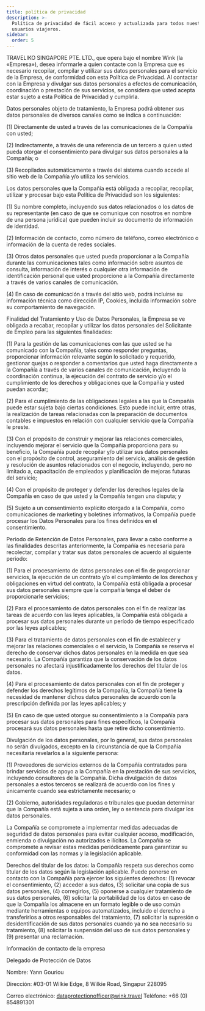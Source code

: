 ```yaml
---
title: política de privacidad
description: >-
  Política de privacidad de fácil acceso y actualizada para todos nuestros
  usuarios viajeros.
sidebar:
  order: 5
---
```

TRAVELIKO SINGAPORE PTE. LTD., que opera bajo el nombre Wink (la «Empresa»), desea informarle a quien contacte con la Empresa que es necesario recopilar, compilar y utilizar sus datos personales para el servicio de la Empresa, de conformidad con esta Política de Privacidad. Al contactar con la Empresa y divulgar sus datos personales a efectos de comunicación, coordinación o prestación de sus servicios, se considera que usted acepta estar sujeto a esta Política de Privacidad y cumplirla.

Datos personales objeto de tratamiento, la Empresa podrá obtener sus datos personales de diversos canales como se indica a continuación:

(1) Directamente de usted a través de las comunicaciones de la Compañía con usted;

(2) Indirectamente, a través de una referencia de un tercero a quien usted pueda otorgar el consentimiento para divulgar sus datos personales a la Compañía; o

(3) Recopilados automáticamente a través del sistema cuando accede al sitio web de la Compañía y/o utiliza los servicios.

Los datos personales que la Compañía está obligada a recopilar, recopilar, utilizar y procesar bajo esta Política de Privacidad son los siguientes:

(1) Su nombre completo, incluyendo sus datos relacionados o los datos de su representante (en caso de que se comunique con nosotros en nombre de una persona jurídica) que pueden incluir su documento de información de identidad.

(2) Información de contacto, como número de teléfono, correo electrónico o información de la cuenta de redes sociales.

(3) Otros datos personales que usted pueda proporcionar a la Compañía durante las comunicaciones tales como información sobre asuntos de consulta, información de interés o cualquier otra información de identificación personal que usted proporcione a la Compañía directamente a través de varios canales de comunicación.

(4) En caso de comunicación a través del sitio web, podrá incluirse su información técnica como dirección IP, Cookies, incluida información sobre su comportamiento de navegación.

Finalidad del Tratamiento y Uso de Datos Personales, la Empresa se ve obligada a recabar, recopilar y utilizar los datos personales del Solicitante de Empleo para las siguientes finalidades:

(1) Para la gestión de las comunicaciones con las que usted se ha comunicado con la Compañía, tales como responder preguntas, proporcionar información relevante según lo solicitado y requerido, gestionar quejas o responder a comentarios que usted haga directamente a la Compañía a través de varios canales de comunicación, incluyendo la coordinación continua, la ejecución del contrato de servicio y/o el cumplimiento de los derechos y obligaciones que la Compañía y usted puedan acordar;

(2) Para el cumplimiento de las obligaciones legales a las que la Compañía puede estar sujeta bajo ciertas condiciones. Esto puede incluir, entre otras, la realización de tareas relacionadas con la preparación de documentos contables e impuestos en relación con cualquier servicio que la Compañía le preste.

(3) Con el propósito de construir y mejorar las relaciones comerciales, incluyendo mejorar el servicio que la Compañía proporciona para su beneficio, la Compañía puede recopilar y/o utilizar sus datos personales con el propósito de control, aseguramiento del servicio, análisis de gestión y resolución de asuntos relacionados con el negocio, incluyendo, pero no limitado a, capacitación de empleados y planificación de mejoras futuras del servicio;

(4) Con el propósito de proteger y defender los derechos legales de la Compañía en caso de que usted y la Compañía tengan una disputa; y

(5) Sujeto a un consentimiento explícito otorgado a la Compañía, como comunicaciones de marketing y boletines informativos, la Compañía puede procesar los Datos Personales para los fines definidos en el consentimiento.

Periodo de Retención de Datos Personales, para llevar a cabo conforme a las finalidades descritas anteriormente, la Compañía es necesaria para recolectar, compilar y tratar sus datos personales de acuerdo al siguiente periodo:

(1) Para el procesamiento de datos personales con el fin de proporcionar servicios, la ejecución de un contrato y/o el cumplimiento de los derechos y obligaciones en virtud del contrato, la Compañía está obligada a procesar sus datos personales siempre que la compañía tenga el deber de proporcionarle servicios;

(2) Para el procesamiento de datos personales con el fin de realizar las tareas de acuerdo con las leyes aplicables, la Compañía está obligada a procesar sus datos personales durante un período de tiempo especificado por las leyes aplicables;

(3) Para el tratamiento de datos personales con el fin de establecer y mejorar las relaciones comerciales o el servicio, la Compañía se reserva el derecho de conservar dichos datos personales en la medida en que sea necesario. La Compañía garantiza que la conservación de los datos personales no afectará injustificadamente los derechos del titular de los datos.

(4) Para el procesamiento de datos personales con el fin de proteger y defender los derechos legítimos de la Compañía, la Compañía tiene la necesidad de mantener dichos datos personales de acuerdo con la prescripción definida por las leyes aplicables; y

(5) En caso de que usted otorgue su consentimiento a la Compañía para procesar sus datos personales para fines específicos, la Compañía procesará sus datos personales hasta que retire dicho consentimiento.

Divulgación de los datos personales, por lo general, sus datos personales no serán divulgados, excepto en la circunstancia de que la Compañía necesitaría revelarlos a la siguiente persona:

(1) Proveedores de servicios externos de la Compañía contratados para brindar servicios de apoyo a la Compañía en la prestación de sus servicios, incluyendo consultores de la Compañía. Dicha divulgación de datos personales a estos terceros se realizará de acuerdo con los fines y únicamente cuando sea estrictamente necesario; o

(2) Gobierno, autoridades reguladoras o tribunales que puedan determinar que la Compañía está sujeta a una orden, ley o sentencia para divulgar los datos personales.

La Compañía se compromete a implementar medidas adecuadas de seguridad de datos personales para evitar cualquier acceso, modificación, enmienda o divulgación no autorizados e ilícitos. La Compañía se compromete a revisar estas medidas periódicamente para garantizar su conformidad con las normas y la legislación aplicable.

Derechos del titular de los datos: la Compañía respeta sus derechos como titular de los datos según la legislación aplicable. Puede ponerse en contacto con la Compañía para ejercer los siguientes derechos: (1) revocar el consentimiento, (2) acceder a sus datos, (3) solicitar una copia de sus datos personales, (4) corregirlos, (5) oponerse a cualquier tratamiento de sus datos personales, (6) solicitar la portabilidad de los datos en caso de que la Compañía los almacene en un formato legible o de uso común mediante herramientas o equipos automatizados, incluido el derecho a transferirlos a otros responsables del tratamiento, (7) solicitar la supresión o desidentificación de sus datos personales cuando ya no sea necesario su tratamiento, (8) solicitar la suspensión del uso de sus datos personales y (9) presentar una reclamación.

Información de contacto de la empresa

Delegado de Protección de Datos

Nombre: Yann Gouriou

Dirección: #03-01 Wilkie Edge, 8 Wilkie Road, Singapur 228095

Correo electrónico: dataprotectionofficer@wink.travel
Teléfono: +66 (0) 854891301

